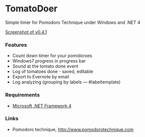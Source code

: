 # TomatoDoer

Simple timer for Pomodoro Technique under Windows and .NET 4 

[Screenshot of v0.4.1](https://raw.github.com/w1ld/TomatoDoer/master/misc/Screenshot.v0.4.1.png)

### Features

- Count down timer for your pomidoroes
- Windows7 progress in progress bar
- Sound at the tomato done event
- Log of tomatoes done - saved, editable
- Export to Evernote by email
- Log analyzing (grouping by labels — #labeltemplate)


### Requirements

- [Microsoft .NET Framework 4](http://www.microsoft.com/en-us/download/details.aspx?id=17718)

### Links 

- Pomodoro technique, http://www.pomodorotechnique.com
